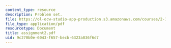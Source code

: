 ```yaml
---
content_type: resource
description: Problem set.
file: https://ol-ocw-studio-app-production.s3.amazonaws.com/courses/2-141-modeling-and-simulation-of-dynamic-systems-fall-2006/9c270b0e6043f657becb6323a836f6d7_assignment2.pdf
file_type: application/pdf
resourcetype: Document
title: assignment2.pdf
uid: 9c270b0e-6043-f657-becb-6323a836f6d7
---
```

